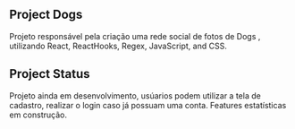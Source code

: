 ## Project Dogs

Projeto responsável pela criação uma rede social de fotos de Dogs , utilizando React, ReactHooks, Regex, JavaScript, and CSS. 

## Project Status
Projeto ainda em desenvolvimento,
usúarios podem utilizar a tela de cadastro, realizar o login caso já possuam uma conta.
Features estatísticas em construção.

